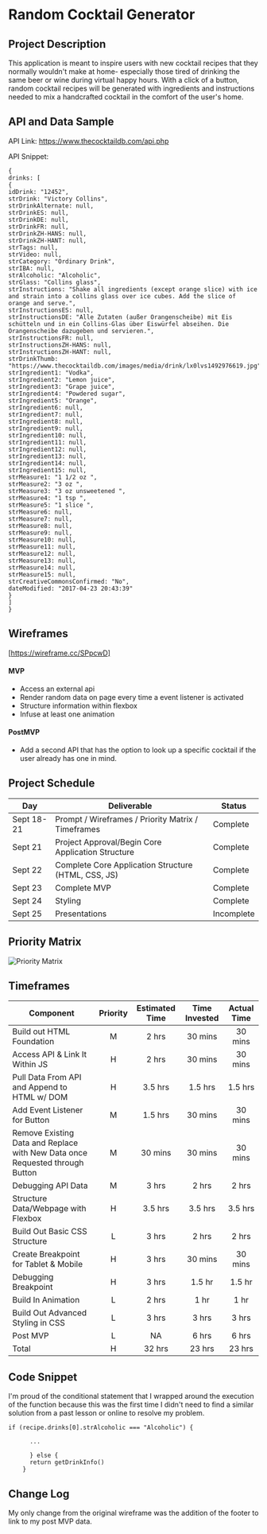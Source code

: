# Random Cocktail Generator

## Project Description

This application is meant to inspire users with new cocktail recipes that they normally wouldn't make at home- especially those tired of drinking the same beer or wine during virtual happy hours. With a click of a button, random cocktail recipes will be generated with ingredients and instructions needed to mix a handcrafted cocktail in the comfort of the user's home.

## API and Data Sample

API Link: https://www.thecocktaildb.com/api.php

API Snippet:
```
{
drinks: [
{
idDrink: "12452",
strDrink: "Victory Collins",
strDrinkAlternate: null,
strDrinkES: null,
strDrinkDE: null,
strDrinkFR: null,
strDrinkZH-HANS: null,
strDrinkZH-HANT: null,
strTags: null,
strVideo: null,
strCategory: "Ordinary Drink",
strIBA: null,
strAlcoholic: "Alcoholic",
strGlass: "Collins glass",
strInstructions: "Shake all ingredients (except orange slice) with ice and strain into a collins glass over ice cubes. Add the slice of orange and serve.",
strInstructionsES: null,
strInstructionsDE: "Alle Zutaten (außer Orangenscheibe) mit Eis schütteln und in ein Collins-Glas über Eiswürfel abseihen. Die Orangenscheibe dazugeben und servieren.",
strInstructionsFR: null,
strInstructionsZH-HANS: null,
strInstructionsZH-HANT: null,
strDrinkThumb: "https://www.thecocktaildb.com/images/media/drink/lx0lvs1492976619.jpg",
strIngredient1: "Vodka",
strIngredient2: "Lemon juice",
strIngredient3: "Grape juice",
strIngredient4: "Powdered sugar",
strIngredient5: "Orange",
strIngredient6: null,
strIngredient7: null,
strIngredient8: null,
strIngredient9: null,
strIngredient10: null,
strIngredient11: null,
strIngredient12: null,
strIngredient13: null,
strIngredient14: null,
strIngredient15: null,
strMeasure1: "1 1/2 oz ",
strMeasure2: "3 oz ",
strMeasure3: "3 oz unsweetened ",
strMeasure4: "1 tsp ",
strMeasure5: "1 slice ",
strMeasure6: null,
strMeasure7: null,
strMeasure8: null,
strMeasure9: null,
strMeasure10: null,
strMeasure11: null,
strMeasure12: null,
strMeasure13: null,
strMeasure14: null,
strMeasure15: null,
strCreativeCommonsConfirmed: "No",
dateModified: "2017-04-23 20:43:39"
}
]
}
```

## Wireframes

[https://wireframe.cc/SPpcwD]


#### MVP 

- Access an external api 
- Render random data on page every time a event listener is activated
- Structure information within flexbox
- Infuse at least one animation

#### PostMVP  

- Add a second API that has the option to look up a specific cocktail if the user already has one in mind.

## Project Schedule

|  Day | Deliverable | Status
|---|---| ---|
|Sept 18-21| Prompt / Wireframes / Priority Matrix / Timeframes | Complete
|Sept 21| Project Approval/Begin Core Application Structure | Complete
|Sept 22| Complete Core Application Structure (HTML, CSS, JS) | Complete
|Sept 23| Complete MVP | Complete
|Sept 24| Styling | Complete
|Sept 25| Presentations | Incomplete

## Priority Matrix

![Priority Matrix](https://lh3.googleusercontent.com/0diT2z8_eyp0PLiBq-yEdC2tweSSAdTrpzP22cKoZjlX2lS9dDr_hzpoZ_0_zyo7lOCffuWEmkbszdnsNf4HjWAj_OH9vo0tufIfJ-zS2etAvOVEDVUGkACm-bDGvvioRG45nL8Mjc7Wd6j1ktwS6abHcaHaO_mFckqn9kAHyJx4TJEVTorfupWsw-Qpv1zM9y3oDfaW1S9sRyTkhSjEqMcDg-jEs4acMmmitxcwvw9JYbTBTpbq6HPL5yRYsi3hPkO8i088qfLD6UDgE-PLrOEjuTcUKBwcpGJT0o-6E3LbYWXuFRCabQqHkdwc3cOfOyFS_37AcSIPytjoVyqIqexavE5VH_eztP6k56kcC3rfH4uB_5vqx1d4lcqKsEy7JAfOfr9RmASLEm9HPcwBxp-tOV_kicvOiOfln2EHfZroAHxplLo8qBZoQ7RxKPycvp7_uemCMeOoTwS_C_ZW1XrtsNjyZMPqfp-JvPHmSBHYsiOZded0h-2gaBzpvzgMHwB3BW87q1lpgFa16_RbZlZCbD5J1aybq1hpg6ixVpzClWlrvFOU7aLVHuOtcR3fumu3eijQObdw9TJeCQaheJ-V2KFX3Cs3kwsJEfqICzwhbWsrPhi1HvBIfSCY16smnrrHaDvHwj1BK0r8WpA-Fdlg4FspOEQI8kMCi0K1TVg449ezVTdtR0PeZLbAAg=w855-h800-no?authuser=0)

## Timeframes

| Component | Priority | Estimated Time | Time Invested | Actual Time |
| --- | :---: |  :---: | :---: | :---: |
| Build out HTML Foundation | M | 2 hrs| 30 mins | 30 mins |
| Access API & Link It Within JS | H | 2 hrs| 30 mins | 30 mins |
| Pull Data From API and Append to HTML w/ DOM | H | 3.5 hrs| 1.5 hrs | 1.5 hrs |
| Add Event Listener for Button | M | 1.5 hrs| 30 mins | 30 mins |
| Remove Existing Data and Replace with New Data once Requested through Button | M | 30 mins | 30 mins | 30 mins |
| Debugging API Data | M | 3 hrs| 2 hrs | 2 hrs |
| Structure Data/Webpage with Flexbox | H | 3.5 hrs| 3.5 hrs | 3.5 hrs |
| Build Out Basic CSS Structure | L | 3 hrs| 2 hrs | 2 hrs |
| Create Breakpoint for Tablet & Mobile | H | 3 hrs| 30 mins | 30 mins |
| Debugging Breakpoint| H | 3 hrs| 1.5 hr | 1.5 hr |
| Build In Animation | L | 2 hrs| 1 hr | 1 hr |
| Build Out Advanced Styling in CSS | L | 3 hrs| 3 hrs | 3 hrs |
| Post MVP | L | NA | 6 hrs | 6 hrs |
| Total | H | 32 hrs| 23 hrs | 23 hrs |

## Code Snippet

I'm proud of the conditional statement that I wrapped around the execution of the function because this was the first time I didn't need to find a similar solution from a past lesson or online to resolve my problem.

```
if (recipe.drinks[0].strAlcoholic === "Alcoholic") {

      ...

      } else {
      return getDrinkInfo()
    }
```

## Change Log

My only change from the original wireframe was the addition of the footer to link to my post MVP data.